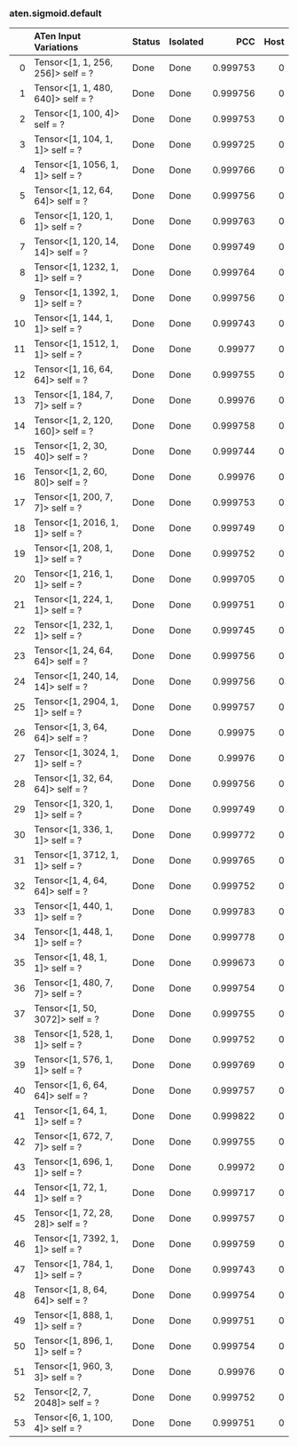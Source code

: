 ### aten.sigmoid.default
|    | ATen Input Variations             | Status   | Isolated   |      PCC |   Host |
|---:|:----------------------------------|:---------|:-----------|---------:|-------:|
|  0 | Tensor<[1, 1, 256, 256]> self = ? | Done     | Done       | 0.999753 |      0 |
|  1 | Tensor<[1, 1, 480, 640]> self = ? | Done     | Done       | 0.999756 |      0 |
|  2 | Tensor<[1, 100, 4]> self = ?      | Done     | Done       | 0.999753 |      0 |
|  3 | Tensor<[1, 104, 1, 1]> self = ?   | Done     | Done       | 0.999725 |      0 |
|  4 | Tensor<[1, 1056, 1, 1]> self = ?  | Done     | Done       | 0.999766 |      0 |
|  5 | Tensor<[1, 12, 64, 64]> self = ?  | Done     | Done       | 0.999756 |      0 |
|  6 | Tensor<[1, 120, 1, 1]> self = ?   | Done     | Done       | 0.999763 |      0 |
|  7 | Tensor<[1, 120, 14, 14]> self = ? | Done     | Done       | 0.999749 |      0 |
|  8 | Tensor<[1, 1232, 1, 1]> self = ?  | Done     | Done       | 0.999764 |      0 |
|  9 | Tensor<[1, 1392, 1, 1]> self = ?  | Done     | Done       | 0.999756 |      0 |
| 10 | Tensor<[1, 144, 1, 1]> self = ?   | Done     | Done       | 0.999743 |      0 |
| 11 | Tensor<[1, 1512, 1, 1]> self = ?  | Done     | Done       | 0.99977  |      0 |
| 12 | Tensor<[1, 16, 64, 64]> self = ?  | Done     | Done       | 0.999755 |      0 |
| 13 | Tensor<[1, 184, 7, 7]> self = ?   | Done     | Done       | 0.99976  |      0 |
| 14 | Tensor<[1, 2, 120, 160]> self = ? | Done     | Done       | 0.999758 |      0 |
| 15 | Tensor<[1, 2, 30, 40]> self = ?   | Done     | Done       | 0.999744 |      0 |
| 16 | Tensor<[1, 2, 60, 80]> self = ?   | Done     | Done       | 0.99976  |      0 |
| 17 | Tensor<[1, 200, 7, 7]> self = ?   | Done     | Done       | 0.999753 |      0 |
| 18 | Tensor<[1, 2016, 1, 1]> self = ?  | Done     | Done       | 0.999749 |      0 |
| 19 | Tensor<[1, 208, 1, 1]> self = ?   | Done     | Done       | 0.999752 |      0 |
| 20 | Tensor<[1, 216, 1, 1]> self = ?   | Done     | Done       | 0.999705 |      0 |
| 21 | Tensor<[1, 224, 1, 1]> self = ?   | Done     | Done       | 0.999751 |      0 |
| 22 | Tensor<[1, 232, 1, 1]> self = ?   | Done     | Done       | 0.999745 |      0 |
| 23 | Tensor<[1, 24, 64, 64]> self = ?  | Done     | Done       | 0.999756 |      0 |
| 24 | Tensor<[1, 240, 14, 14]> self = ? | Done     | Done       | 0.999756 |      0 |
| 25 | Tensor<[1, 2904, 1, 1]> self = ?  | Done     | Done       | 0.999757 |      0 |
| 26 | Tensor<[1, 3, 64, 64]> self = ?   | Done     | Done       | 0.99975  |      0 |
| 27 | Tensor<[1, 3024, 1, 1]> self = ?  | Done     | Done       | 0.99976  |      0 |
| 28 | Tensor<[1, 32, 64, 64]> self = ?  | Done     | Done       | 0.999756 |      0 |
| 29 | Tensor<[1, 320, 1, 1]> self = ?   | Done     | Done       | 0.999749 |      0 |
| 30 | Tensor<[1, 336, 1, 1]> self = ?   | Done     | Done       | 0.999772 |      0 |
| 31 | Tensor<[1, 3712, 1, 1]> self = ?  | Done     | Done       | 0.999765 |      0 |
| 32 | Tensor<[1, 4, 64, 64]> self = ?   | Done     | Done       | 0.999752 |      0 |
| 33 | Tensor<[1, 440, 1, 1]> self = ?   | Done     | Done       | 0.999783 |      0 |
| 34 | Tensor<[1, 448, 1, 1]> self = ?   | Done     | Done       | 0.999778 |      0 |
| 35 | Tensor<[1, 48, 1, 1]> self = ?    | Done     | Done       | 0.999673 |      0 |
| 36 | Tensor<[1, 480, 7, 7]> self = ?   | Done     | Done       | 0.999754 |      0 |
| 37 | Tensor<[1, 50, 3072]> self = ?    | Done     | Done       | 0.999755 |      0 |
| 38 | Tensor<[1, 528, 1, 1]> self = ?   | Done     | Done       | 0.999752 |      0 |
| 39 | Tensor<[1, 576, 1, 1]> self = ?   | Done     | Done       | 0.999769 |      0 |
| 40 | Tensor<[1, 6, 64, 64]> self = ?   | Done     | Done       | 0.999757 |      0 |
| 41 | Tensor<[1, 64, 1, 1]> self = ?    | Done     | Done       | 0.999822 |      0 |
| 42 | Tensor<[1, 672, 7, 7]> self = ?   | Done     | Done       | 0.999755 |      0 |
| 43 | Tensor<[1, 696, 1, 1]> self = ?   | Done     | Done       | 0.99972  |      0 |
| 44 | Tensor<[1, 72, 1, 1]> self = ?    | Done     | Done       | 0.999717 |      0 |
| 45 | Tensor<[1, 72, 28, 28]> self = ?  | Done     | Done       | 0.999757 |      0 |
| 46 | Tensor<[1, 7392, 1, 1]> self = ?  | Done     | Done       | 0.999759 |      0 |
| 47 | Tensor<[1, 784, 1, 1]> self = ?   | Done     | Done       | 0.999743 |      0 |
| 48 | Tensor<[1, 8, 64, 64]> self = ?   | Done     | Done       | 0.999754 |      0 |
| 49 | Tensor<[1, 888, 1, 1]> self = ?   | Done     | Done       | 0.999751 |      0 |
| 50 | Tensor<[1, 896, 1, 1]> self = ?   | Done     | Done       | 0.999754 |      0 |
| 51 | Tensor<[1, 960, 3, 3]> self = ?   | Done     | Done       | 0.99976  |      0 |
| 52 | Tensor<[2, 7, 2048]> self = ?     | Done     | Done       | 0.999752 |      0 |
| 53 | Tensor<[6, 1, 100, 4]> self = ?   | Done     | Done       | 0.999751 |      0 |


